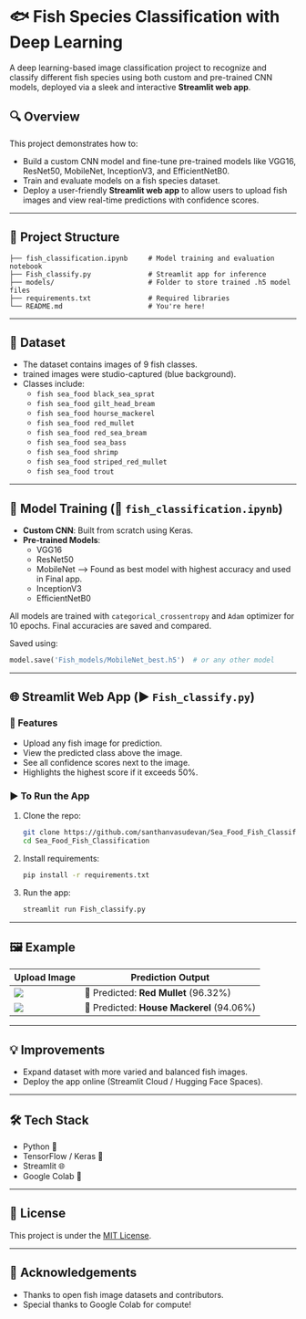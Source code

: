 
# 🐟 Fish Species Classification with Deep Learning

A deep learning-based image classification project to recognize and classify different fish species using both custom and pre-trained CNN models, deployed via a sleek and interactive **Streamlit web app**.

## 🔍 Overview

This project demonstrates how to:
- Build a custom CNN model and fine-tune pre-trained models like VGG16, ResNet50, MobileNet, InceptionV3, and EfficientNetB0.
- Train and evaluate models on a fish species dataset.
- Deploy a user-friendly **Streamlit web app** to allow users to upload fish images and view real-time predictions with confidence scores.

---

## 📁 Project Structure

```
├── fish_classification.ipynb     # Model training and evaluation notebook
├── Fish_classify.py              # Streamlit app for inference
├── models/                       # Folder to store trained .h5 model files
├── requirements.txt              # Required libraries
└── README.md                     # You're here!
```

---

## 🐠 Dataset

- The dataset contains images of 9 fish classes.
- trained images were studio-captured (blue background).
- Classes include:
  - `fish sea_food black_sea_sprat`
  - `fish sea_food gilt_head_bream`
  - `fish sea_food hourse_mackerel`
  - `fish sea_food red_mullet`
  - `fish sea_food red_sea_bream`
  - `fish sea_food sea_bass`
  - `fish sea_food shrimp`
  - `fish sea_food striped_red_mullet`
  - `fish sea_food trout`

---

## 🧠 Model Training (📓 `fish_classification.ipynb`)

- **Custom CNN**: Built from scratch using Keras.
- **Pre-trained Models**:
  - VGG16
  - ResNet50
  - MobileNet --> Found as best model with highest accuracy and used in Final app.
  - InceptionV3
  - EfficientNetB0

All models are trained with `categorical_crossentropy` and `Adam` optimizer for 10 epochs. Final accuracies are saved and compared.

Saved using:
```python
model.save('Fish_models/MobileNet_best.h5')  # or any other model
```

---

## 🌐 Streamlit Web App (▶️ `Fish_classify.py`)

### 🔧 Features
- Upload any fish image for prediction.
- View the predicted class above the image.
- See all confidence scores next to the image.
- Highlights the highest score if it exceeds 50%.

### ▶️ To Run the App

1. Clone the repo:
   ```bash
   git clone https://github.com/santhanvasudevan/Sea_Food_Fish_Classification.git
   cd Sea_Food_Fish_Classification
   ```

2. Install requirements:
   ```bash
   pip install -r requirements.txt
   ```

3. Run the app:
   ```bash
   streamlit run Fish_classify.py
   ```

---

## 🖼️ Example

| Upload Image                         | Prediction Output                     |
|-------------------------------------|---------------------------------------|
| ![](images/Screenshots_1.jpg)   | 🎯 Predicted: **Red Mullet** (96.32%) |
| ![](images/Screenshots_2.jpg)   | 🎯 Predicted: **House Mackerel** (94.06%) |

---

## 💡 Improvements

- Expand dataset with more varied and balanced fish images.
- Deploy the app online (Streamlit Cloud / Hugging Face Spaces).

---

## 🛠️ Tech Stack

- Python 🐍
- TensorFlow / Keras 🧠
- Streamlit 🌐
- Google Colab 🚀

---

## 📜 License

This project is under the [MIT License](LICENSE).

---

## 🙌 Acknowledgements

- Thanks to open fish image datasets and contributors.
- Special thanks to Google Colab for compute!

